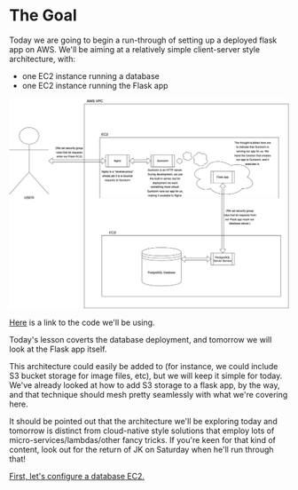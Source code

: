 # The Goal

Today we are going to begin a run-through of setting up a deployed flask app on AWS. We'll be aiming at a relatively simple client-server style architecture, with:

* one EC2 instance running a database
* one EC2 instance running the Flask app

![The application stack diagram](./streets_stack.drawio.png)

[Here](https://github.com/Hauteclere/streets_app.git) is a link to the code we'll be using.

Today's lesson coverts the database deployment, and tomorrow we will look at the Flask app itself.

This architecture could easily be added to (for instance, we could include S3 bucket storage for image files, etc), but we will keep it simple for today. We've already looked at how to add S3 storage to a flask app, by the way, and that technique should mesh pretty seamlessly with what we're covering here.

It should be pointed out that the architecture we'll be exploring today and tomorrow is distinct from cloud-native style solutions that employ lots of micro-services/lambdas/other fancy tricks. If you're keen for that kind of content, look out for the return of JK on Saturday when he'll run through that!

[First, let's configure a database EC2.](./database.md)
